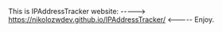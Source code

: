 This is IPAddressTracker website: -----> https://nikolozwdev.github.io/IPAddressTracker/ <----- Enjoy.
